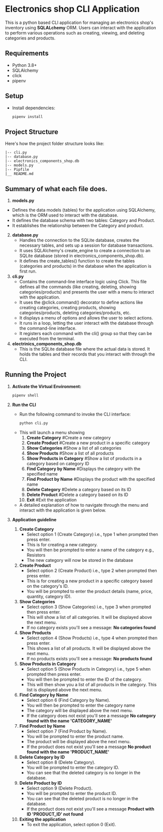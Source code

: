 # Electronics shop CLI Application
This is a python based CLI application for managing an electronics shop's inventory using **SQLALchemy** ORM. Users can interact with the application to perform various operations such as creating, viewing, and deleting categories and products.

## Requirements
- Python 3.8+
- SQLAlchemy
- click
- pipenv

## Setup
- Install dependencies:
    ```bash
    pipenv install
    ```
## Project Structure
Here's how the project folder structure looks like:
```electronics_shop_cli/
|-- cli.py
|-- database.py
|-- electronics_components_shop.db
|-- models.py
|-- Pipfile
|__ README.md
```

## Summary of what each file does.
1. **models.py**
  - Defines the data models (tables) for the application using SQLAlchemy, which is the ORM used to interact with the database. 
  - It defines the database schema with two tables: Category and Product. 
  - It establishes the relationship between the Category and product.
2. **database.py**
   - Handles the connection to the SQLite database, creates the necessary tables, and sets up a session for database transactions. 
   - It uses SQLAlchemy's create_engine to create a connection to an SQLite database (stored in electronics_components_shop.db).
   - It defines the create_tables() function to create the tables (categories and products) in the database when the application is first run.
3. **cli.py**
    - Contains the command-line interface logic using Click. This file defines all the commands (like creating, deleting, showing categories/products) and presents the user with a menu to interact with the application. 
    - It uses the @click.command() decorator to define actions like creating categories, creating products, showing categories/products, deleting categories/products, etc. 
    - It displays a menu of options and allows the user to select actions. 
    - It runs in a loop, letting the user interact with the database through the command-line interface. 
    - It registers each command with the cli() group so that they can be executed from the terminal.
4. **electrinics_components_shop.db**
    - This is the SQLite database file where the actual data is stored. It holds the tables and their records that you interact with through the CLI.

## Running the Project
1. **Activate the Virtual Environment:**
    ```bash
    pipenv shell
    ```
2. **Run the CLI**
    - Run the following command to invoke the CLI interface:
        ```bash
        python cli.py
        ```
    - This will launch a menu showing
        1. **Create Category** #Create a new category
        2. **Create Product** #Create a new product in a specific category
        3. **Show Categories** #Show a list of all categories
        4. **Show Products** #Show a list of all products
        5. **Show Products in Category** #Show a list of products in a category based on category ID
        6. **Find Category by Name** #Displays the category with the specified name
        7. **Find Product by Name** #Displays the product with the specified name
        8. **Delete Category** #Delete a category based on its ID
        9. **Delete Product** #Delete a category based on its ID
        10. **Exit** #Exit the application
    - A detailed explanation of how to navigate through the menu and interact with the application is given below.

3. **Application guideline**
    1. **Create Category**
        - Select option 1 (Create Category) i.e., type 1 when prompted then press enter.
        - This is for creating a new category.
        - You will then be prompted to enter a name of the category e.g., Resistors
        - The new category will now be stored in the database
    2. **Create Product**
        - Select option 2 (Create Product) i.e., type 2 when prompted then press enter.
        - This is for creating a new product in a specific category based on the category's ID.
        - You will be prompted to enter the product details (name, price, quantity, category ID).
    3. **Show Categories**
        - Select option 3 (Show Categories) i.e., type 3 when prompted then press enter.
        - This will show a list of all categories. It will be displayed above the next menu.
        - If no category exists you'll see a message: **No categories found** 
    4. **Show Products**
        - Select option 4 (Show Products) i.e., type 4 when prompted then press enter.
        - This shows a list of all products. It will be displayed above the next menu.
        - If no products exists you'll see a message: **No products found** 
    5. **Show Products in Category**
        - Select option 5 (Show Products in Category) i.e., type 5 when prompted then press enter.
        - You will then be prompted to enter the ID of the category.
        - This will then show you a list of all products in the category. This list is displayed    above the next menu.
    6. **Find Category by Name**
        - Select option 6 (Find Category by Name).
        - You will then be prompted to enter the category name
        - The category will be displayed above the next menu.
        - If the category does not exist you'll see a message **No category found with the name 'CATEGORY_NAME'**
    7. **Find Product by Name**
        - Select option 7 (Find Product by Name).
        - You will be prompted to enter the product name.
        - The product will be displayed above the next menu.
        - If the product does not exist you'll see a message **No product found with the name 'PRODUCT_NAME'**
    8. **Delete Category by ID**
        - Select option 8 (Delete Category).
        - You will be prompted to enter the category ID.
        - You can see that the deleted category is no longer in the database.
    9. **Delete Product by ID**
        - Select option 9 (Delete Product).
        - You will be prompted to enter the product ID.
        - You can see that the deleted product is no longer in the database.
        - If the product does not exist you'll see a message **Product with ID 'PRODUCT_ID' not found**
    10. **Exiting the application**
        - To exit the application, select option 0 (Exit).


